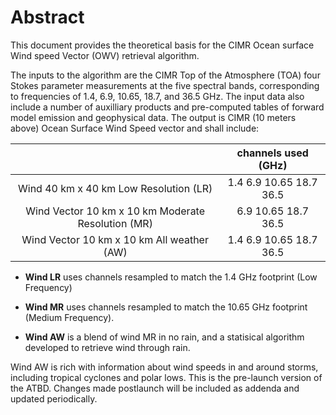 # Abstract


This document provides the theoretical basis for the CIMR Ocean surface Wind speed Vector (OWV) retrieval algorithm.

The inputs to the algorithm are the CIMR  Top of the Atmosphere (TOA) four Stokes parameter measurements at the five spectral bands, 
corresponding to frequencies of 1.4, 6.9, 10.65, 18.7, and 36.5 GHz. The input data also include 
a number of auxilliary products and pre-computed tables of forward model emission and geophysical data. 
The output is CIMR (10 meters above) Ocean Surface Wind Speed vector and shall include: 

|  | channels used (GHz) | 
| :-: | :-: | 
| Wind 40 km x 40 km  Low Resolution (LR) | 1.4 6.9 10.65 18.7 36.5 | 
| Wind Vector 10 km x 10 km Moderate Resolution (MR) | 6.9 10.65 18.7 36.5 | 
| Wind Vector 10 km x 10 km All weather (AW) | 1.4 6.9 10.65 18.7 36.5 | 

- **Wind LR** uses channels resampled to match the 1.4 GHz footprint (Low Frequency)

- **Wind MR** uses channels resampled to match the 10.65 GHz footprint (Medium Frequency).

- **Wind AW** is a blend of wind MR in no rain, and a statisical algorithm developed to retrieve wind through rain. 

Wind AW is rich with information about wind speeds in and around storms, including tropical 
cyclones and polar lows. This is the pre-launch version of the ATBD. Changes made postlaunch will 
be included as addenda and updated periodically. 

